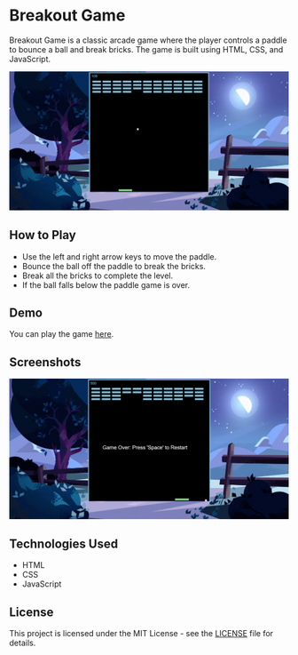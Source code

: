 # Breakout Game

Breakout Game is a classic arcade game where the player controls a paddle to bounce a ball and break bricks. The game is built using HTML, CSS, and JavaScript.

![Gameplay](breakoutss.png)

## How to Play

- Use the left and right arrow keys to move the paddle.
- Bounce the ball off the paddle to break the bricks.
- Break all the bricks to complete the level.
- If the ball falls below the paddle game is over.

## Demo

You can play the game [here](https://sithumsankajith.github.io/breakout-web-game/).

## Screenshots

![Gameplay](overss.png)

## Technologies Used

- HTML
- CSS
- JavaScript


## License

This project is licensed under the MIT License - see the [LICENSE](LICENSE) file for details.
